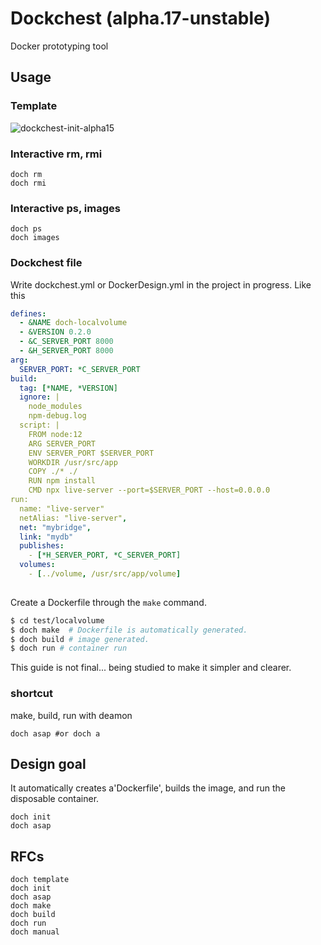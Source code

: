 # Dockchest (alpha.17-unstable)
Docker prototyping tool

## Usage

### Template
![dockchest-init-alpha15](https://user-images.githubusercontent.com/1593115/95810153-479b4b00-0d4b-11eb-9475-d19437677014.gif)

### Interactive rm, rmi
```
doch rm
doch rmi
```

### Interactive ps, images
```
doch ps
doch images
```

### Dockchest file
Write dockchest.yml or DockerDesign.yml in the project in progress. Like this
```yml
defines:
  - &NAME doch-localvolume
  - &VERSION 0.2.0
  - &C_SERVER_PORT 8000
  - &H_SERVER_PORT 8000
arg:
  SERVER_PORT: *C_SERVER_PORT
build:
  tag: [*NAME, *VERSION]
  ignore: |
    node_modules
    npm-debug.log
  script: |
    FROM node:12
    ARG SERVER_PORT
    ENV SERVER_PORT $SERVER_PORT
    WORKDIR /usr/src/app
    COPY ./* ./
    RUN npm install
    CMD npx live-server --port=$SERVER_PORT --host=0.0.0.0
run:
  name: "live-server"
  netAlias: "live-server",
  net: "mybridge",
  link: "mydb"
  publishes: 
    - [*H_SERVER_PORT, *C_SERVER_PORT]
  volumes: 
    - [../volume, /usr/src/app/volume]
  
```


Create a Dockerfile through the `make` command.
```bash
$ cd test/localvolume
$ doch make  # Dockerfile is automatically generated.
$ doch build # image generated.
$ doch run # container run
```

This guide is not final... being studied to make it simpler and clearer.

### shortcut
make, build, run with deamon
```
doch asap #or doch a
```

## Design goal
It automatically creates a'Dockerfile', builds the image, and run the disposable container.
```
doch init
doch asap
```

## RFCs
```
doch template
doch init
doch asap
doch make
doch build
doch run
doch manual
```
